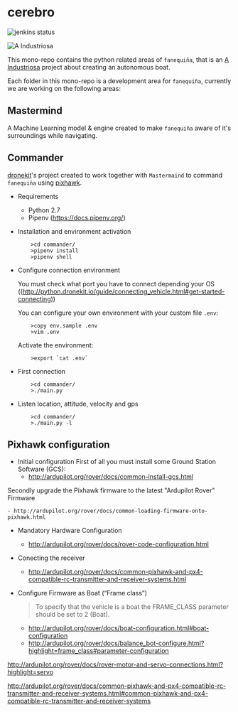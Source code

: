 # cerebro
![jenkins status](https://travis-ci.org/fanequinha/cerebro.svg?branch=master)

![A Industriosa](https://i.imgur.com/DZ3NuFg.png)

This mono-repo contains the python related areas of `fanequiña`, that is an [A Industriosa](https://intranet.aindustriosa.org/) project about creating an autonomous boat.

Each folder in this mono-repo is a development area for `fanequiña`, currently we are working on the following areas:

## Mastermind 
A Machine Learning model & engine created to make `fanequiña` aware of it's surroundings while navigating.

## Commander
[dronekit](http://python.dronekit.io/)'s project created to work together with `Mastermaind` to command `fanequiña` using [pixhawk](https://pixhawk.org/).

* Requirements

    - Python 2.7
    - Pipenv (https://docs.pipenv.org/)


* Installation and environment activation

    ```
        >cd commander/
        >pipenv install
        >pipenv shell
    ```

* Configure connection environment

    You must check what port you have to connect depending your OS ((http://python.dronekit.io/guide/connecting_vehicle.html#get-started-connecting))

    You can configure your own environment with your custom file `.env`:

    ```
        >copy env.sample .env
        >vim .env
    ```

    Activate the environment:

    ```
        >export `cat .env`
    ```


* First connection

    ```
        >cd commander/
        >./main.py
    ```

* Listen location, attitude, velocity and gps

    ```
        >cd commander/
        >./main.py -l
    ```

## Pixhawk configuration

* Initial configuration
First of all you must install some Ground Station Software (GCS):
    - http://ardupilot.org/rover/docs/common-install-gcs.html

Secondly upgrade the Pixhawk firmware to the latest "Ardupilot Rover" Firmware

    - http://ardupilot.org/rover/docs/common-loading-firmware-onto-pixhawk.html

* Mandatory Hardware Configuration
  - http://ardupilot.org/rover/docs/rover-code-configuration.html

* Conecting the receiver
  - http://ardupilot.org/rover/docs/common-pixhawk-and-px4-compatible-rc-transmitter-and-receiver-systems.html

* Configure Firmware as Boat (“Frame class”)

  >To specify that the vehicle is a boat the FRAME_CLASS parameter should be set to 2 (Boat).

  - http://ardupilot.org/rover/docs/boat-configuration.html#boat-configuration
  - http://ardupilot.org/rover/docs/balance_bot-configure.html?highlight=frame_class#parameter-configuration


http://ardupilot.org/rover/docs/rover-motor-and-servo-connections.html?highlight=servo

http://ardupilot.org/rover/docs/common-pixhawk-and-px4-compatible-rc-transmitter-and-receiver-systems.html#common-pixhawk-and-px4-compatible-rc-transmitter-and-receiver-systems



